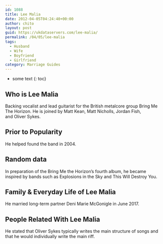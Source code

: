 ```yaml
---
id: 1088
title: Lee Malia
date: 2012-04-05T04:24:40+00:00
author: chito
layout: post
guid: https://ukdataservers.com/lee-malia/
permalink: /04/05/lee-malia
tags:
  - Husband
  - Wife
  - Boyfriend
  - Girlfriend
category: Marriage Guides
---
```


* some text
{: toc}
          
          
## Who is  Lee Malia
                  
                  
                  
Backing vocalist and lead guitarist for the British metalcore group Bring Me The Horizon. He is joined by Matt Kean, Matt Nicholls, Jordan Fish, and Oliver Sykes.
                  
                
                
                
## Prior to Popularity 
                  
                  
                  
He helped found the band in 2004.
                  
                
                
                
## Random data 
                  
                  
                  
In preparation of the Bring Me the Horizon&#8217;s fourth album, he became inspired by bands such as Explosions in the Sky and This Will Destroy You.
                  
                
                
                
## Family & Everyday Life of Lee Malia
                  
                  
                  
He married long-term partner Deni Marie McGonigle in June 2017.
                  
                
                
                
## People Related With  Lee Malia
                  
                  
                  
He stated that Oliver Sykes typically writes the main structure of songs and that he would individually write the main riff.
                  
                
              
            
          
          
          
    
    
  

